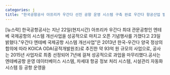 ```yaml
---
categories: j
title: "한국공항공사 아프리카 우간다 선진 공항 운영 시스템 구축 완료 우간다 항공산업 발전 기여"
---
```

[뉴스락] 한국공항공사는 지난 22일(현지시간) 아프리카 우간다 최대 관문공항인 엔테베 국제공항의 시스템 개선사업을 성공적으로 마치고 오픈 기념행사를 가졌다고 23일 밝혔다."우간다 엔테베 국제공항 시스템 개선사업"은 2013년 한국-우간다 양국 정상의 합의에 따라 KOICA ODA(공적개발원조)로 추진한 약 93억 원 규모의 사업으로, 공사는 2015년 사업자로 최종 선정되어 7년에 걸쳐 성공적으로 과업을 마무리했다.공사는 엔테베공항 운영 데이터베이스 시스템, 차세대 항공 정보 처리 시스템, 시설관리 자동화 시스템 등 공항 운영을